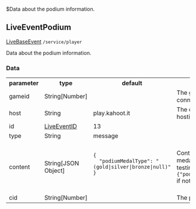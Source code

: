 $Data about the podium information.
## LiveEventPodium
<span class="extends"><a href="/enum/LiveBaseEvent">LiveBaseEvent</a></span>
<span class="channel"><code>/service/player</code></span>

Data about the podium information.

### Data
<table>
  <tr>
    <th>parameter</th>
    <th>type</th>
    <th>default</th>
    <th>description</th>
  </tr>
  <tr>
    <td>gameid</td>
    <td>String[Number]</td>
    <td></td>
    <td>The gameid the client is connected to.</td>
  </tr>
  <tr>
    <td>host</td>
    <td>String</td>
    <td>play.kahoot.it</td>
    <td>The domain of the host hosting the game</td>
  </tr>
  <tr>
    <td>id</td>
    <td><a href="/enum/LiveEventID">LiveEventID</a></td>
    <td>13</td>
    <td></td>
  </tr>
  <tr>
    <td>type</td>
    <td>String</td>
    <td>message</td>
    <td></td>
  </tr>
  <tr>
    <td>content</td>
    <td>String[JSON Object]</td>
    <td>
      <pre>
        <code>
<!--   -->{
<!--   -->  "podiumMedalType": "(gold|silver|bronze|null)"
<!--   -->}
        </code>
      </pre>
    </td>
    <td>Content containing the medal type. (Needs testing: is the value <code>{}</code> or <code>{"podiumMedalType":null}</code> if not in the top 3?)</td>
  </tr>
  <tr>
    <td>cid</td>
    <td>String[Number]</td>
    <td></td>
    <td>The player's id</td>
  </tr>
</table>
